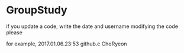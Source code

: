 # GroupStudy

if you update a code, write the date and username modifying the code please

for example, 2017.01.06.23:53 github.c ChoRyeon
